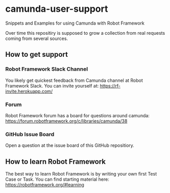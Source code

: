 # camunda-user-support
Snippets and Examples for using Camunda with Robot Framework

Over time this repositiry is supposed to grow a collection from real requests coming from several sources.

## How to get support

### Robot Framework Slack Channel
You likely get quickest feedback from Camunda channel at Robot Framework Slack. You can invite yourself at: https://rf-invite.herokuapp.com/

### Forum
Robot Framework forum has a board for questions around camunda: https://forum.robotframework.org/c/libraries/camunda/38

### GitHub Issue Board
Open a question at the issue board of this GitHub repositiory.

## How to learn Robot Framework
The best way to learn Robot Framework is by writing your own first Test Case or Task. You can find starting material here: https://robotframework.org/#learning
